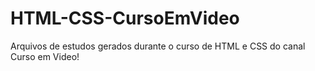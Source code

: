 # HTML-CSS-CursoEmVideo
 Arquivos de estudos gerados durante o curso de HTML e CSS do canal Curso em Video!
